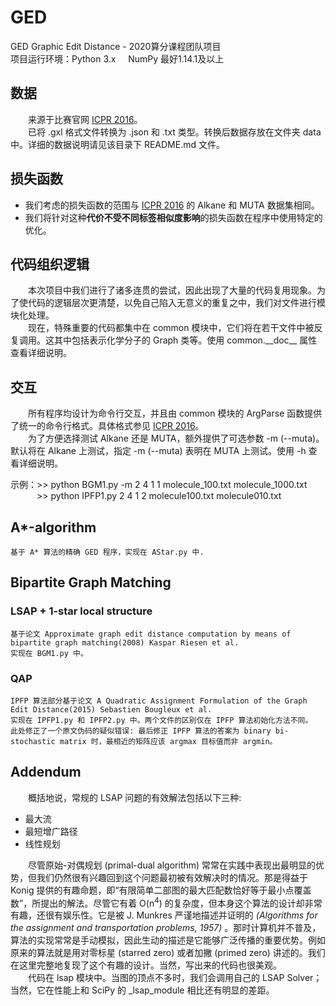 # GED
GED Graphic Edit Distance - 2020算分课程团队项目  
项目运行环境：Python 3.x &nbsp; &nbsp; NumPy 最好1.14.1及以上

## 数据
&emsp;&emsp;来源于比赛官网 [ICPR 2016](https://gdc2016.greyc.fr/)。  
&emsp;&emsp;已将 .gxl 格式文件转换为 .json 和 .txt 类型。转换后数据存放在文件夹 data 中。详细的数据说明请见该目录下 README.md 文件。

## 损失函数
* 我们考虑的损失函数的范围与 [ICPR 2016](https://gdc2016.greyc.fr/) 的 Alkane 和 MUTA 数据集相同。  
* 我们将针对这种**代价不受不同标签相似度影响**的损失函数在程序中使用特定的优化。

## 代码组织逻辑
&emsp;&emsp;本次项目中我们进行了诸多连贯的尝试，因此出现了大量的代码复用现象。为了使代码的逻辑层次更清楚，以免自己陷入无意义的重复之中，我们对文件进行模块化处理。  
&emsp;&emsp;现在，特殊重要的代码都集中在 common 模块中，它们将在若干文件中被反复调用。这其中包括表示化学分子的 Graph 类等。使用 common.\_\_doc\_\_ 属性查看详细说明。  

## 交互
&emsp;&emsp;所有程序均设计为命令行交互，并且由 common 模块的 ArgParse 函数提供了统一的命令行格式。具体格式参见 [ICPR 2016](https://gdc2016.greyc.fr/)。  
&emsp;&emsp;为了方便选择测试 Alkane 还是 MUTA，额外提供了可选参数 -m (--muta)。默认将在 Alkane 上测试，指定 -m (--muta) 表明在 MUTA 上测试。使用 -h 查看详细说明。  
  
示例：\>\> python BGM1.py -m 2 4 1 1 molecule_100.txt molecule_1000.txt  
&emsp;&emsp;&emsp;\>\> python IPFP1.py 2 4 1 2 molecule100.txt molecule010.txt

## A*-algorithm
    基于 A* 算法的精确 GED 程序，实现在 AStar.py 中. 

## Bipartite Graph Matching
### LSAP + 1-star local structure
    基于论文 Approximate graph edit distance computation by means of bipartite graph matching(2008) Kaspar Riesen et al.
    实现在 BGM1.py 中。
    
### QAP
    IPFP 算法部分基于论文 A Quadratic Assignment Formulation of the Graph Edit Distance(2015) Sebastien Bougleux et al.
    实现在 IPFP1.py 和 IPFP2.py 中。两个文件的区别仅在 IPFP 算法初始化方法不同。
    此处修正了一个原文伪码的疑似错误: 最后修正 IPFP 算法的答案为 binary bi-stochastic matrix 时，最相近的矩阵应该 argmax 目标值而非 argmin。 

## Addendum
&emsp;&emsp;概括地说，常规的 LSAP 问题的有效解法包括以下三种:
* 最大流
* 最短增广路径
* 线性规划

&emsp;&emsp;尽管原始-对偶规划 (primal-dual algorithm) 常常在实践中表现出最明显的优势，但我们仍然很有兴趣回到这个问题最初被有效解决时的情况。那是得益于 Konig 提供的有趣命题，即“有限简单二部图的最大匹配数恰好等于最小点覆盖数”，所提出的解法。尽管它有着 O(n<sup>4</sup>) 的复杂度，但本身这个算法的设计却非常有趣，还很有娱乐性。它是被 J. Munkres 严谨地描述并证明的 _(Algorithms for the assignment and transportation problems, 1957)_ 。那时计算机并不普及，算法的实现常常是手动模拟，因此生动的描述是它能够广泛传播的重要优势。例如原来的算法就是用对零标星 (starred zero) 或者加撇 (primed zero) 讲述的。我们在这里完整地复现了这个有趣的设计。当然，写出来的代码也很美观。  
&emsp;&emsp;代码在 lsap 模块中。当图的顶点不多时，我们会调用自己的 LSAP Solver；当然，它在性能上和 SciPy 的 \_lsap\_module 相比还有明显的差距。
